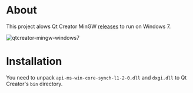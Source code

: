 # About

This project alows Qt Creator MinGW [releases](https://github.com/qt-creator/qt-creator/releases)
to run on Windows 7.

![qtcreator-mingw-windows7](https://user-images.githubusercontent.com/1257414/167465108-5d568605-8474-4633-b0fb-c5722ec8925e.png)

# Installation

You need to unpack `api-ms-win-core-synch-l1-2-0.dll` and `dxgi.dll` to Qt Creator's `bin` directory.

